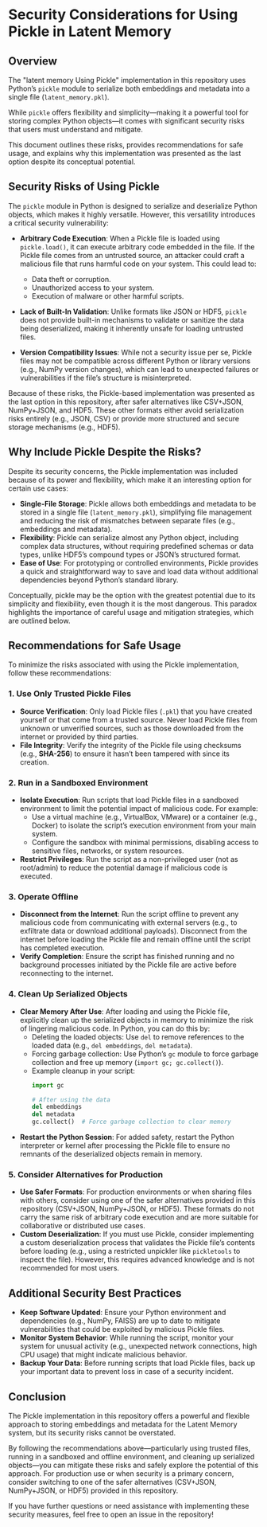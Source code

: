 # Security Considerations for Using Pickle in Latent Memory

## Overview

The "latent memory Using Pickle" implementation in this repository uses Python’s `pickle` module to serialize both embeddings and metadata into a single file (`latent_memory.pkl`). 

While `pickle` offers flexibility and simplicity—making it a powerful tool for storing complex Python objects—it comes with significant security risks that users must understand and mitigate. 

This document outlines these risks, provides recommendations for safe usage, and explains why this implementation was presented as the last option despite its conceptual potential.

## Security Risks of Using Pickle

The `pickle` module in Python is designed to serialize and deserialize Python objects, which makes it highly versatile. However, this versatility introduces a critical security vulnerability:

- **Arbitrary Code Execution**: When a Pickle file is loaded using `pickle.load()`, it can execute arbitrary code embedded in the file. If the Pickle file comes from an untrusted source, an attacker could craft a malicious file that runs harmful code on your system. This could lead to:
  - Data theft or corruption.
  - Unauthorized access to your system.
  - Execution of malware or other harmful scripts.

- **Lack of Built-In Validation**: Unlike formats like JSON or HDF5, `pickle` does not provide built-in mechanisms to validate or sanitize the data being deserialized, making it inherently unsafe for loading untrusted files.

- **Version Compatibility Issues**: While not a security issue per se, Pickle files may not be compatible across different Python or library versions (e.g., NumPy version changes), which can lead to unexpected failures or vulnerabilities if the file’s structure is misinterpreted.

Because of these risks, the Pickle-based implementation was presented as the last option in this repository, after safer alternatives like CSV+JSON, NumPy+JSON, and HDF5. These other formats either avoid serialization risks entirely (e.g., JSON, CSV) or provide more structured and secure storage mechanisms (e.g., HDF5).

## Why Include Pickle Despite the Risks?

Despite its security concerns, the Pickle implementation was included because of its power and flexibility, which make it an interesting option for certain use cases:

- **Single-File Storage**: Pickle allows both embeddings and metadata to be stored in a single file (`latent_memory.pkl`), simplifying file management and reducing the risk of mismatches between separate files (e.g., embeddings and metadata).
- **Flexibility**: Pickle can serialize almost any Python object, including complex data structures, without requiring predefined schemas or data types, unlike HDF5’s compound types or JSON’s structured format.
- **Ease of Use**: For prototyping or controlled environments, Pickle provides a quick and straightforward way to save and load data without additional dependencies beyond Python’s standard library.

Conceptually, pickle may be the option with the greatest potential due to its simplicity and flexibility, even though it is the most dangerous. 
This paradox highlights the importance of careful usage and mitigation strategies, which are outlined below.

## Recommendations for Safe Usage

To minimize the risks associated with using the Pickle implementation, follow these recommendations:

### 1. Use Only Trusted Pickle Files
- **Source Verification**: Only load Pickle files (`.pkl`) that you have created yourself or that come from a trusted source. Never load Pickle files from unknown or unverified sources, such as those downloaded from the internet or provided by third parties.
- **File Integrity**: Verify the integrity of the Pickle file using checksums (e.g., **SHA-256**) to ensure it hasn’t been tampered with since its creation.

### 2. Run in a Sandboxed Environment

- **Isolate Execution**: Run scripts that load Pickle files in a sandboxed environment to limit the potential impact of malicious code. For example:
  - Use a virtual machine (e.g., VirtualBox, VMware) or a container (e.g., Docker) to isolate the script’s execution environment from your main system.
  - Configure the sandbox with minimal permissions, disabling access to sensitive files, networks, or system resources.
- **Restrict Privileges**: Run the script as a non-privileged user (not as root/admin) to reduce the potential damage if malicious code is executed.

### 3. Operate Offline
- **Disconnect from the Internet**: Run the script offline to prevent any malicious code from communicating with external servers (e.g., to exfiltrate data or download additional payloads). Disconnect from the internet before loading the Pickle file and remain offline until the script has completed execution.
- **Verify Completion**: Ensure the script has finished running and no background processes initiated by the Pickle file are active before reconnecting to the internet.

### 4. Clean Up Serialized Objects

- **Clear Memory After Use**: After loading and using the Pickle file, explicitly clean up the serialized objects in memory to minimize the risk of lingering malicious code. In Python, you can do this by:
  - Deleting the loaded objects: Use `del` to remove references to the loaded data (e.g., `del embeddings`, `del metadata`).
  - Forcing garbage collection: Use Python’s `gc` module to force garbage collection and free up memory (`import gc; gc.collect()`).
  - Example cleanup in your script:
    ```python
    import gc

    # After using the data
    del embeddings
    del metadata
    gc.collect()  # Force garbage collection to clear memory
    ```
- **Restart the Python Session**: For added safety, restart the Python interpreter or kernel after processing the Pickle file to ensure no remnants of the deserialized objects remain in memory.

### 5. Consider Alternatives for Production
- **Use Safer Formats**: For production environments or when sharing files with others, consider using one of the safer alternatives provided in this repository (CSV+JSON, NumPy+JSON, or HDF5). These formats do not carry the same risk of arbitrary code execution and are more suitable for collaborative or distributed use cases.
- **Custom Deserialization**: If you must use Pickle, consider implementing a custom deserialization process that validates the Pickle file’s contents before loading (e.g., using a restricted unpickler like `pickletools` to inspect the file). However, this requires advanced knowledge and is not recommended for most users.

## Additional Security Best Practices
- **Keep Software Updated**: Ensure your Python environment and dependencies (e.g., NumPy, FAISS) are up to date to mitigate vulnerabilities that could be exploited by malicious Pickle files.
- **Monitor System Behavior**: While running the script, monitor your system for unusual activity (e.g., unexpected network connections, high CPU usage) that might indicate malicious behavior.
- **Backup Your Data**: Before running scripts that load Pickle files, back up your important data to prevent loss in case of a security incident.

## Conclusion

The Pickle implementation in this repository offers a powerful and flexible approach to storing embeddings and metadata for the Latent Memory system, but its security risks cannot be overstated. 

By following the recommendations above—particularly using trusted files, running in a sandboxed and offline environment, and cleaning up serialized objects—you can mitigate these risks and safely explore the potential of this approach. For production use or when security is a primary concern, consider switching to one of the safer alternatives (CSV+JSON, NumPy+JSON, or HDF5) provided in this repository.

If you have further questions or need assistance with implementing these security measures, feel free to open an issue in the repository!